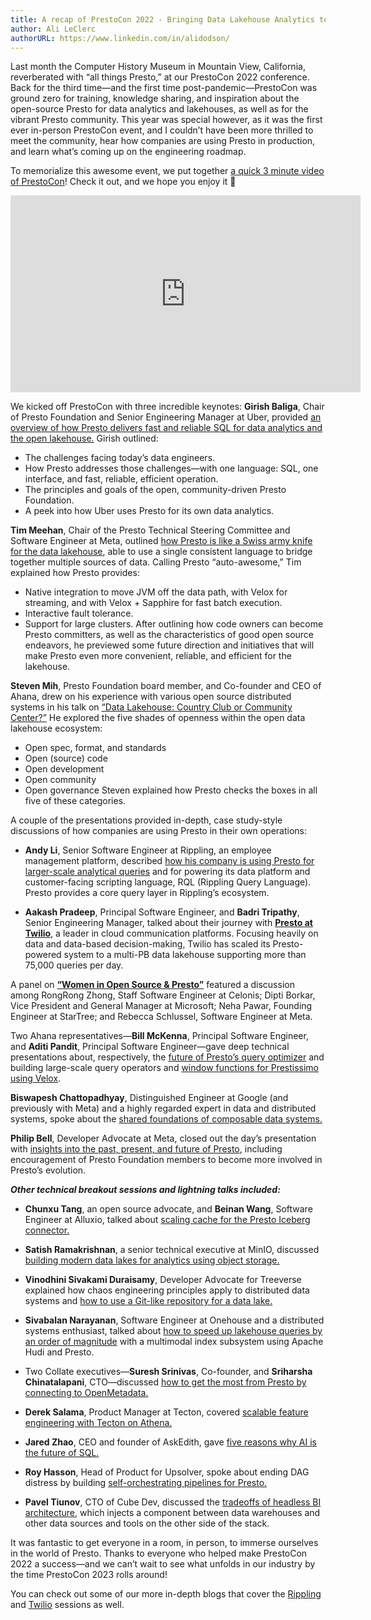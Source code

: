 ```yaml
---
title: A recap of PrestoCon 2022 - Bringing Data Lakehouse Analytics to Life (plus a special video recap)
author: Ali LeClerc
authorURL: https://www.linkedin.com/in/alidodson/
---
```


Last month the Computer History Museum in Mountain View, California, reverberated with “all things Presto,” at our PrestoCon 2022 conference. Back for the third time—and the first time post-pandemic—PrestoCon was ground zero for training, knowledge sharing, and inspiration about the open-source Presto for data analytics and lakehouses, as well as for the vibrant Presto community. This year was special however, as it was the first ever in-person PrestoCon event, and I couldn’t have been more thrilled to meet the community, hear how companies are using Presto in production, and learn  what’s coming up on the engineering roadmap.

To memorialize this awesome event, we put together [a quick 3 minute video of PrestoCon](https://youtu.be/sKYy_PwaGYA)! Check it out, and we hope you enjoy it 🙂

<iframe width="560" height="315" src="https://www.youtube.com/embed/sKYy_PwaGYA" title="YouTube video player" frameborder="0" allow="accelerometer; autoplay; clipboard-write; encrypted-media; gyroscope; picture-in-picture; web-share" allowfullscreen></iframe>

<!--truncate-->

We kicked off PrestoCon with three incredible keynotes:
**Girish Baliga**, Chair of Presto Foundation and Senior Engineering Manager at Uber, provided [an overview of how Presto delivers fast and reliable SQL for data analytics and the open lakehouse.](https://youtu.be/8-BvFyhn8CI?list=PLJVeO1NMmyqXvoKFad0_SJ9C9AlqtVaQ3&t=72) Girish outlined:
- The challenges facing today’s data engineers.
- How Presto addresses those challenges—with one language: SQL, one interface, and fast, reliable, efficient operation.
- The principles and goals of the open, community-driven Presto Foundation.
- A peek into how Uber uses Presto for its own data analytics.
 
**Tim Meehan**, Chair of the Presto Technical Steering Committee and Software Engineer at Meta, outlined [how Presto is like a Swiss army knife for the data lakehouse](https://www.youtube.com/watch?v=ihAjlLGi7zY&list=PLJVeO1NMmyqXvoKFad0_SJ9C9AlqtVaQ3&index=3), able to use a single consistent language to bridge together multiple sources of data. Calling Presto “auto-awesome,” Tim explained how Presto provides:
- Native integration to move JVM off the data path, with Velox for streaming, and with Velox + Sapphire for fast batch execution.
- Interactive fault tolerance.
- Support for large clusters.
After outlining how code owners can become Presto committers, as well as the characteristics of good open source endeavors, he previewed some future direction and initiatives that will make Presto even more convenient, reliable, and efficient for the lakehouse.
 
**Steven Mih**, Presto Foundation board member, and Co-founder and CEO of Ahana, drew on his experience with various open source distributed systems in his talk on [“Data Lakehouse: Country Club or Community Center?”](https://www.youtube.com/watch?v=aZsgdEBCKqc&list=PLJVeO1NMmyqXvoKFad0_SJ9C9AlqtVaQ3&index=12) He explored the five shades of openness within the open data lakehouse ecosystem:
- Open spec, format, and standards
- Open (source) code
- Open development
- Open community
- Open governance
Steven explained how Presto checks the boxes in all five of these categories.
 
A couple of the presentations provided in-depth, case study-style discussions of how companies are using Presto in their own operations:

- **Andy Li**, Senior Software Engineer at Rippling, an employee management platform, described [how his company is using Presto for larger-scale analytical queries](https://www.youtube.com/watch?v=Wy_KGKb3alQ&list=PLJVeO1NMmyqXvoKFad0_SJ9C9AlqtVaQ3&index=2) and for powering its data platform and customer-facing scripting language, RQL (Rippling Query Language). Presto provides a core query layer in Rippling’s ecosystem.

- **Aakash Pradeep**, Principal Software Engineer, and **Badri Tripathy**, Senior Engineering Manager, talked about their journey with **[Presto at Twilio](https://www.youtube.com/watch?v=PyATuQDixdQ&list=PLJVeO1NMmyqXvoKFad0_SJ9C9AlqtVaQ3&index=1)**, a leader in cloud communication platforms. Focusing heavily on data and data-based decision-making, Twilio has scaled its Presto-powered system to a multi-PB data lakehouse supporting more than 75,000 queries per day.
 
A panel on **[“Women in Open Source & Presto”](https://www.youtube.com/watch?v=-9R3qdLOP5A&list=PLJVeO1NMmyqXvoKFad0_SJ9C9AlqtVaQ3&index=11)** featured a discussion among RongRong Zhong, Staff Software Engineer at Celonis; Dipti Borkar, Vice President and General Manager at Microsoft; Neha Pawar, Founding Engineer at StarTree; and Rebecca Schlussel, Software Engineer at Meta.
 
Two Ahana representatives—**Bill McKenna**, Principal Software Engineer, and **Aditi Pandit**, Principal Software Engineer—gave deep technical presentations about, respectively, the [future of Presto’s query optimizer](https://www.youtube.com/watch?v=6wZF6odzi2k&list=PLJVeO1NMmyqXvoKFad0_SJ9C9AlqtVaQ3&index=6) and building large-scale query operators and [window functions for Prestissimo using Velox](https://www.youtube.com/watch?v=WN6BvKwdP-A&list=PLJVeO1NMmyqXvoKFad0_SJ9C9AlqtVaQ3&index=5).
 
**Biswapesh Chattopadhyay**, Distinguished Engineer at Google (and previously with Meta) and a highly regarded expert in data and distributed systems, spoke about the [shared foundations of composable data systems.](https://www.youtube.com/watch?v=V59GpmYdhFY&list=PLJVeO1NMmyqXvoKFad0_SJ9C9AlqtVaQ3&index=4)
 
**Philip Bell**, Developer Advocate at Meta, closed out the day’s presentation with [insights into the past, present, and future of Presto](https://www.youtube.com/watch?v=FP29mDKG1pA&list=PLJVeO1NMmyqXvoKFad0_SJ9C9AlqtVaQ3&index=18), including encouragement of Presto Foundation members to become more involved in Presto’s evolution.
 
***Other technical breakout sessions and lightning talks included:***

- **Chunxu Tang**, an open source advocate, and **Beinan Wang**, Software Engineer at Alluxio, talked about [scaling cache for the Presto Iceberg connector.](https://www.youtube.com/watch?v=S-ru0uXfgy0&list=PLJVeO1NMmyqXvoKFad0_SJ9C9AlqtVaQ3&index=13)

- **Satish Ramakrishnan**, a senior technical executive at MinIO, discussed [building modern data lakes for analytics using object storage.](https://www.youtube.com/watch?v=dAAprvTbz18&list=PLJVeO1NMmyqXvoKFad0_SJ9C9AlqtVaQ3&index=9)

- **Vinodhini Sivakami Duraisamy**, Developer Advocate for Treeverse explained how chaos engineering principles apply to distributed data systems and [how to use a Git-like repository for a data lake.](https://www.youtube.com/watch?v=DEi0KD420hw&list=PLJVeO1NMmyqXvoKFad0_SJ9C9AlqtVaQ3&index=19)

- **Sivabalan Narayanan**, Software Engineer at Onehouse and a distributed systems enthusiast, talked about [how to speed up lakehouse queries by an order of magnitude](https://www.youtube.com/watch?v=RVnsxj26ekY&list=PLJVeO1NMmyqXvoKFad0_SJ9C9AlqtVaQ3&index=8) with a multimodal index subsystem using Apache Hudi and Presto.

- Two Collate executives—**Suresh Srinivas**, Co-founder, and **Sriharsha Chinatalapani**, CTO—discussed [how to get the most from Presto by connecting to OpenMetadata.](https://www.youtube.com/watch?v=lbE3dNuJF48&list=PLJVeO1NMmyqXvoKFad0_SJ9C9AlqtVaQ3&index=10)

- **Derek Salama**, Product Manager at Tecton, covered [scalable feature engineering with Tecton on Athena.](https://www.youtube.com/watch?v=QnoXDq5jtg0&list=PLJVeO1NMmyqXvoKFad0_SJ9C9AlqtVaQ3&index=14)

- **Jared Zhao**, CEO and founder of AskEdith, gave [five reasons why AI is the future of SQL.](https://www.youtube.com/watch?v=aiDC6QZgSSI&list=PLJVeO1NMmyqXvoKFad0_SJ9C9AlqtVaQ3&index=15)

- **Roy Hasson**, Head of Product for Upsolver, spoke about ending DAG distress by building [self-orchestrating pipelines for Presto.](https://www.youtube.com/watch?v=CH2jlYhy1qI&list=PLJVeO1NMmyqXvoKFad0_SJ9C9AlqtVaQ3&index=16)

- **Pavel Tiunov**, CTO of Cube Dev, discussed the [tradeoffs of headless BI architecture](https://www.youtube.com/watch?v=Z6Yy1xxWQ_0&list=PLJVeO1NMmyqXvoKFad0_SJ9C9AlqtVaQ3&index=17), which injects a component between data warehouses and other data sources and tools on the other side of the stack.
 
It was fantastic to get everyone in a room, in person, to immerse ourselves in the world of Presto. Thanks to everyone who helped make PrestoCon 2022 a success—and we can’t wait to see what unfolds in our industry by the time PrestoCon 2023 rolls around!

You can check out some of our more in-depth blogs that cover the [Rippling](https://prestodb.io/blog/2023/01/09/presto-at-rippling) and [Twilio](https://prestodb.io/blog/2022/12/28/presto-at-twilio) sessions as well. 
 
